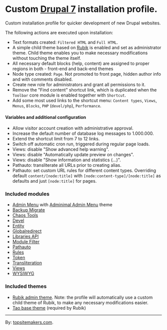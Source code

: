 # Custom [Drupal 7](http://drupal.org) installation profile.

Custom installation profile for quicker development of new Drupal websites.

The following actions are executed upon installation:

- Text formats created: `Filtered HTML` and `Full HTML`.
- A simple child theme based on [Rubik](http://drupal.org/project/rubik) is enabled and set as administrator theme. Child theme enables you to make necessary modifications without touching the theme itself.
- All necessary default blocks (help, content) are assigned to proper regions in both - front-end and back-end themes
- Node type created: `Page`. Not promoted to front page, hidden author info and with comments disabled.
- Create new role for administrators and grant all permissions to it.
- Remove the "Find content" shortcut link, which is duplicated when the `Toolbar` core module is enabled together with `Shortcut`.
- Add some most used links to the shortcut menu: `Content types`, `Views`, `Menus`, `Blocks`, `PHP` (`devel/php`), `Performance`.

#### Variables and additional configuration

- Allow visitor account creation with administrative approval.
- Increase the default number of database log messages to 1.000.000.
- Extend the shortcut limit from 7 to 12 links.
- Switch off automatic cron run, triggered during regular page loads.
- Views: disable "Show advanced help warning".
- Views: disable "Automatically update preview on changes".
- Views: disable "Show information and statistics (...)".
- Pathauto: transliterate all URLs prior to creating alias.
- Pathauto: set custom URL rules for different content types. Overriding default `content/[node:title]` with `[node:content-type]/[node:title]` as defaults and just `[node:title]` for pages.

### Included modules

- [Admin Menu](http://drupal.org/project/admin_menu) with [Adminimal Admin Menu](http://drupal.org/project/adminimal_admin_menu) theme
- [Backup Migrate](http://drupal.org/project/backup_migrate)
- [Chaos Tools](http://drupal.org/project/ctools)
- [Devel](http://drupal.org/project/devel)
- [Entity](http://drupal.org/project/entity)
- [Globalredirect](http://drupal.org/project/globalredirect)
- [Libraries API](http://drupal.org/project/libraries)
- [Module Filter](http://drupal.org/project/module_filter)
- [Pathauto](http://drupal.org/project/pathauto)
- [Rules](http://drupal.org/project/rules)
- [Token](http://drupal.org/project/token)
- [Transliteration](http://drupal.org/project/transliteration)
- [Views](http://drupal.org/project/views)
- [WYSIWYG](http://drupal.org/project/wysiwyg)

### Included themes

- [Rubik admin theme](http://drupal.org/project/rubik). Note: the profile will automatically use a custom child theme of Rubik, to make any necessary modifications easier.
- [Tao base theme](http://drupal.org/project/tao) (required by Rubik)

<hr>

By: [topsitemakers.com](http://www.topsitemakers.com).
